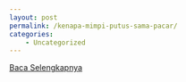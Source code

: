 ```yaml
---
layout: post
permalink: /kenapa-mimpi-putus-sama-pacar/
categories:
    - Uncategorized
---
```


[Baca Selengkapnya](/07)